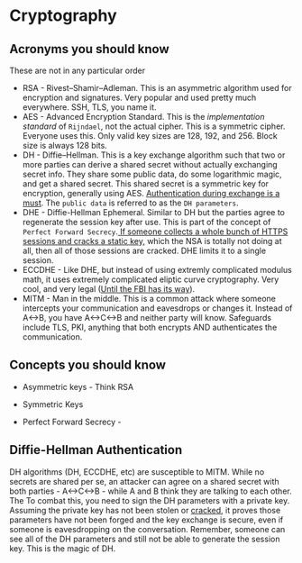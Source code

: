 # Cryptography

## Acronyms you should know

These are not in any particular order

* RSA - Rivest–Shamir–Adleman. This is an asymmetric algorithm used for encryption and signatures. Very popular and used pretty much everywhere. SSH, TLS, you name it.
* AES - Advanced Encryption Standard. This is the *implementation standard* of `Rijndael`, not the actual cipher. This is a symmetric cipher. Everyone uses this. Only valid key sizes are 128, 192, and 256. Block size is always 128 bits. 
* DH - Diffie–Hellman. This is a key exchange algorithm such that two or more parties can derive a shared secret without actually exchanging secret info. They share some public data, do some logarithmic magic, and get a shared secret. This shared secret is a symmetric key for encryption, generally using AES. [Authentication during exchange is a must](cryptography.md#diffie-hellman-authentication). The `public data` is referred to as the `DH parameters`. 
* DHE - Diffie-Hellman Ephemeral. Similar to DH but the parties agree to regenerate the session key after use. This is part of the concept of `Perfect Forward Secrecy`.[ If someone collects a whole bunch of HTTPS sessions and cracks a static key,](https://en.wikipedia.org/wiki/Utah_Data_Center) which the NSA is totally not doing at all, then all of those sessions are cracked. DHE limits it to a single session.
* ECCDHE - Like DHE, but instead of using extremly complicated modulus math, it uses extremely complicated eliptic curve cryptography. Very cool, and very legal ([Until the FBI has its way](https://en.wikipedia.org/wiki/FBI%E2%80%93Apple_encryption_dispute)).
* MITM - Man in the middle. This is a common attack where someone intercepts your communication and eavesdrops or changes it. Instead of A<->B, you have A<->C<->B and neither party will know. Safeguards include TLS, PKI, anything that both encrypts AND authenticates the communication. 

## Concepts you should know

* Asymmetric keys - Think RSA
* Symmetric Keys

* Perfect Forward Secrecy - 








## Diffie-Hellman Authentication
DH algorithms (DH, ECCDHE, etc) are susceptible to MITM. While no secrets are shared per se, an attacker can agree on a shared secret with both parties - A<->C<->B - while A and B think they are talking to each other. The To combat this, you need to sign the DH parameters with a private key. Assuming the private key has not been stolen or [cracked](https://en.wikipedia.org/wiki/Shor%27s_algorithm), it proves those parameters have not been forged and the key exchange is secure, even if someone is eavesdropping on the conversation. Remember, someone can see all of the DH parameters and still not be able to generate the session key. This is the magic of DH. 